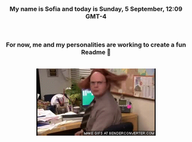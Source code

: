 


<div align="center">
<h3 >My name is Sofia and today is Sunday, 5 September, 12:09 GMT-4</h3><br>
<h3 >For now, me and my personalities are working to create a fun Readme 👋
</h3><br>
<img src='img/dwight.gif' alt='working...'/>
</div>
